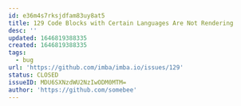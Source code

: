 ```yaml
---
id: e36m4s7rksjdfam83uy8at5
title: 129 Code Blocks with Certain Languages Are Not Rendering
desc: ''
updated: 1646819388335
created: 1646819388335
tags:
  - bug
url: 'https://github.com/imba/imba.io/issues/129'
status: CLOSED
issueID: MDU6SXNzdWU2NzIwODM0MTM=
author: 'https://github.com/somebee'
---
```


<!--!https://gitspeak.com/-/nip4ohLbae110-->
